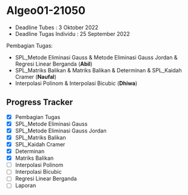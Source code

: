 # Algeo01-21050

- Deadline Tubes : 3 Oktober 2022
- Deadline Tugas Individu : 25 September 2022


Pembagian Tugas:
- SPL_Metode Eliminasi Gauss & Metode Eliminasi Gauss Jordan & Regresi Linear Berganda (**Abil**)
- SPL_Matriks Balikan & Matriks Balikan & Determinan & SPL_Kaidah Cramer (**Naufal**)
- Interpolasi Polinom & Interpolasi Bicubic (**Dhiwa**)

## Progress Tracker
- [x] Pembagian Tugas
- [x] SPL_Metode Eliminasi Gauss
- [x] SPL_Metode Eliminasi Gauss Jordan
- [x] SPL_Matriks Balikan
- [x] SPL_Kaidah Cramer
- [x] Determinan
- [x] Matriks Balikan
- [ ] Interpolasi Polinom
- [ ] Interpolasi Bicubic
- [ ] Regresi Linear Berganda
- [ ] Laporan
